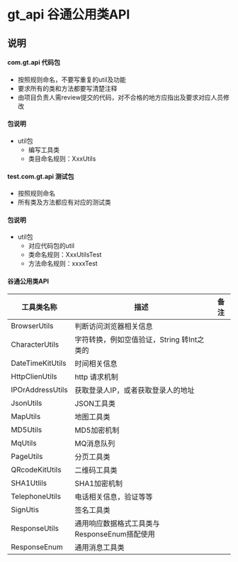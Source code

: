 # gt_api  谷通公用类API


## 说明
#### com.gt.api 代码包
- 按照规则命名，不要写重复的util及功能
- 要求所有的类和方法都要写清楚注释
- 由项目负责人需review提交的代码，对不合格的地方应指出及要求对应人员修改


#### 包说明
- util包
    - 编写工具类
    - 类目命名规则：XxxUtils
        
#### test.com.gt.api 测试包
- 按照规则命名
- 所有类及方法都应有对应的测试类


#### 包说明
- util包
    - 对应代码包的util
    - 类命名规则：XxxUtilsTest
    - 方法命名规则：xxxxTest


#### 谷通公用类API


| 工具类名称 | 描述 | 备注 |
| -------- | -------- | -------- |
| BrowserUtils     | 判断访问浏览器相关信息     |      |
| CharacterUtils     | 字符转换，例如空值验证，String 转Int之类的     |      |
| DateTimeKitUtils     | 时间相关信息     |      |
| HttpClienUtils     | http 请求机制     |      |
| IPOrAddressUtils     | 获取登录人IP，或者获取登录人的地址     |      |
| JsonUtils     | JSON工具类     |      |
| MapUtils     | 地图工具类     |      |
| MD5Utils     | MD5加密机制     |      |
| MqUtils     | MQ消息队列     |      |
| PageUtils     | 分页工具类     |      |
| QRcodeKitUtils     | 二维码工具类     |      |
| SHA1Utlils     | SHA1加密机制     |      |
| TelephoneUtils     | 电话相关信息，验证等等     |      |
| SignUtis     | 签名工具类     |      |
| ResponseUtils     | 通用响应数据格式工具类与ResponseEnum搭配使用    |      |
| ResponseEnum     | 通用消息工具类     |      |

